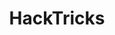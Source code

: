 ---
title: HackTricks
description: Welcome to the wiki where you will find each hacking trick/technique/whatever I have learnt from CTFs, real life apps, reading researches, and news.
url: https://book.hacktricks.xyz/
image:
    # url: '/assets/images/cafe.png'
    # alt: 'Cafe'
tags: ['cheatsheet', 'exploit', 'pentesting']
pubDate: 2023-11-08
draft: false
---